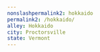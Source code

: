 ```yaml
---
﻿nonslashpermalink2: hokkaido
permalink2: /hokkaido/
alley: Hokkaido
city: Proctorsville
state: Vermont
---
```

